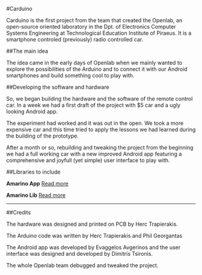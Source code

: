 #Carduino

Carduino is the first project from the team that created the Openlab, an open-source oriented laboratory in the Dpt. of Electronics Computer Systems Engineering at Technological Education Institute of Piraeus. It is a smartphone controled (previously) radio controlled car.

##The main idea

The idea came in the early days of Openlab when we mainly wanted to explore the possibilities of the Arduino and to connect it with our Android smartphones and build something cool to play with.

##Developing the software and hardware

So, we began building the hardware and the software of the remote control car. In a week we had a first draft of the project with $5 car and a ugly looking Android app. 

The experiment had worked and it was out in the open. We took a more expensive car and this time tried to apply the lessons we had learned during the building of the prototype. 

After a month or so, rebuilding and tweaking the project from the beginning we had a full working car with a new improved Android app featuring a comprehensive and joyfull (yet simple) user interface to play with.

##Libraries to include

__Amarino App__
[Read more](http://code.google.com/p/amarino/downloads/detail?name=Amarino_2_v0_55.apk&can=2&q=)



__Amarino Lib__
[Read more](http://code.google.com/p/amarino/downloads/detail?name=MeetAndroid_4.zip&can=2&q=)

-----

##Credits

The hardware was designed and printed on PCB by Herc Trapierakis.

The Arduino code was written by Herc Trapierakis and Phil Georgantas

The Android app was developed by Evaggelos Avgerinos and the user interface was designed and developed by Dimitris Tsironis.

The whole Openlab team debugged and tweaked the project.